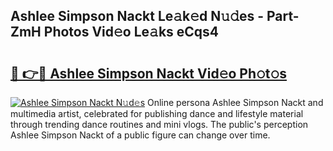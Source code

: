 ## Ashlee Simpson Nackt Le𝚊k𝚎d N𝚞𝚍es - Part-ZmH Photos Vid𝚎o Le𝚊ks eCqs4

# <h2><a href="http://fb1lnmx.evod.top/?m=Ashlee+Simpson+Nackt">🔗 👉🔴 Ashlee Simpson Nackt Vid𝚎o Ph𝚘t𝚘s</a></h2>

[![Ashlee Simpson Nackt N𝚞d𝚎s](https://i.imgur.com/8V9OHl7.gif)](http://fb1lnmx.evod.top/?m=Ashlee+Simpson+Nackt)
Online persona Ashlee Simpson Nackt and multimedia artist, celebrated for publishing dance and lifestyle material through trending dance routines and mini vlogs. The public's perception Ashlee Simpson Nackt of a public figure can change over time. 
